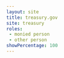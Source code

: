```yaml
---
layout: site
title: treasury.gov
site: treasury 
roles:
 - monied person
 - other person
showPercentage: 100
---
```

